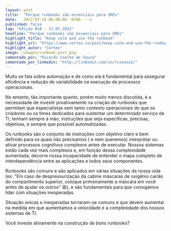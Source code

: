 ```yaml
---
layout: post 
title:  "Porque runbooks são essenciais para SREs"
date:   2022-07-10 08:00:00 -0300 --->
published: false
tag: "Edição #18 - 11.07.2022"
headline: "Porque runbooks são essenciais para SREs"
highlight_title: "Keep calm and use the runbook"
highlight_url: "https://www.cortex.io/post/keep-calm-and-use-the-runbook"
highlight_autor: "Cortex"
image: /images/runbook_post.png
comentado_por: "Ricardo Coelho de Sousa"
comentado_por_linkedin: "http://linkedin.com/in/rcsousa1/"
---
```

Muito se fala sobre automação e de como ela é fundamental para assegurar eficiência e redução de variabilidade na execução de processos operacionais.

No entanto, tão importante quanto, porém muito menos discutida, é a necessidade de investir proativamente na criação de runbooks que permitam que especialistas sem tanto contexto operacionais do que os criadores ou os times dedicados para sustentar um determinado serviço de TI, tenham sempre à mão, instruções que seja específicas, precisas, objetivas, e sempre que possível automatizadas.

Os runbooks são o conjunto de instruções com objetivo claro e bem definido para os quais não precisamos ( e nem queremos) interpretar ou ativar processos cognitivos complexos antes de executar. Nossos sistemas estão cada vez mais complexos e, em função dessa complexidade aumentada, decorre nossa incapacidade de entender o mapa completo de interdependência entre as aplicações e todos seus componentes.

Runbooks são comuns e são aplicados em várias situações da nossa vida (ex: "Em caso de despressurização da cabine máscaras de oxigênio cairão do compartimento superior, coloque primeiramente a máscara em você antes de ajudar os outros" 😄), e são fundamentais para que consigamos lidar com situações inesperadas.

Situação únicas e inesperadas tornaram-se comuns e que devem aumentar na medida em que aumentamos a velocidade e a complexidade dos nossos sistemas de TI.

Você investe ativamente na construção de bons runbooks?